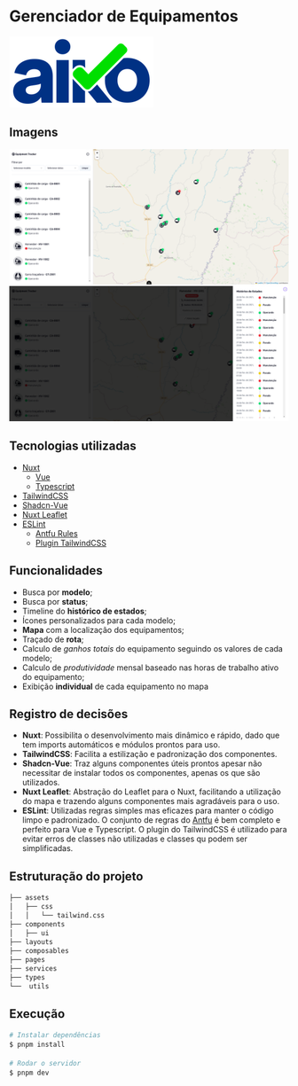 # Gerenciador de Equipamentos

![Logo aiko](/public/img/aiko.png)

## Imagens

![Aplicação](/public/img/home_project.png)
![Timeline](/public/img/timeline.png)

## Tecnologias utilizadas

- [Nuxt](https://nuxt.com/)
  - [Vue](https://vuejs.org/)
  - [Typescript](https://www.typescriptlang.org/)
- [TailwindCSS](https://tailwindcss.com/)
- [Shadcn-Vue](https://www.shadcn-vue.com/)
- [Nuxt Leaflet](https://leaflet.nuxtjs.org/?utm_source=nuxt.com&utm_medium=aside-module&utm_campaign=nuxt.com)
- [ESLint](https://eslint.org/)
  - [Antfu Rules](https://github.com/antfu/eslint-config)
  - [Plugin TailwindCSS](https://github.com/francoismassart/eslint-plugin-tailwindcss)

## Funcionalidades

- Busca por **modelo**;
- Busca por **status**;
- Timeline do **histórico de estados**;
- Ícones personalizados para cada modelo;
- **Mapa** com a localização dos equipamentos;
- Traçado de **rota**;
- Calculo de _ganhos totais_ do equipamento seguindo os valores de cada modelo;
- Calculo de _produtividade_ mensal baseado nas horas de trabalho ativo do equipamento;
- Exibição **individual** de cada equipamento no mapa

## Registro de decisões

- **Nuxt**: Possibilita o desenvolvimento mais dinâmico e rápido, dado que tem imports automáticos e módulos prontos para uso.
- **TailwindCSS**: Facilita a estilização e padronização dos componentes.
- **Shadcn-Vue**: Traz alguns componentes úteis prontos apesar não necessitar de instalar todos os componentes, apenas os que são utilizados.
- **Nuxt Leaflet**: Abstração do Leaflet para o Nuxt, facilitando a utilização do mapa e trazendo alguns componentes mais agradáveis para o uso.
- **ESLint**: Utilizadas regras simples mas eficazes para manter o código limpo e padronizado. O conjunto de regras do [Antfu]() é bem completo e perfeito para Vue e Typescript. O plugin do TailwindCSS é utilizado para evitar erros de classes não utilizadas e classes qu podem ser simplificadas.

## Estruturação do projeto

```
├── assets
│   ├── css
│   │   └── tailwind.css
├── components
│   ├── ui
├── layouts
├── composables
├── pages
├── services
├── types
└──  utils
```

## Execução

```bash
# Instalar dependências
$ pnpm install

# Rodar o servidor
$ pnpm dev
```
